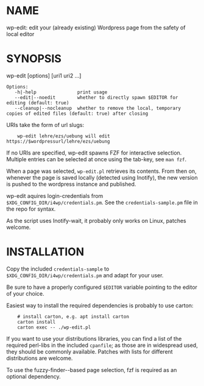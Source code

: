# NAME

wp-edit: edit your (already existing) Wordpress page from the safety of local editor

# SYNOPSIS

wp-edit \[options\] \[uri1 uri2 ...\]

    Options:
       -h|-help               print usage
       --edit|--noedit        whether to directly spawn $EDITOR for editing (default: true)
       --cleanup|--nocleanup  whether to remove the local, temporary copies of edited files (default: true) after closing

URIs take the form of url slugs:

        wp-edit lehre/ezs/uebung will edit https://$wordpressurl/lehre/ezs/uebung

If no URIs are specified, wp-edit spawns FZF for interactive selection. Multiple entries can be selected at once using the tab-key, see `man fzf`.

When a page was selected, `wp-edit.pl` retrieves its contents. From then on, whenever the page is saved locally (detected using Inotify), the new version is pushed to the wordpress instance and published.

wp-edit aquires login-credentials from `$XDG_CONFIG_DIR/i4wp/credentials.pm`. See the `credentials-sample.pm` file in the repo for syntax.

As the script uses Inotify-wait, it probably only works on Linux, patches welcome.

# INSTALLATION

Copy the included `credentials-sample` to `$XDG_CONFIG_DIR/i4wp/credentials.pm` and adapt for your user.

Be sure to have a properly configured `$EDITOR` variable pointing to the editor of your choice.

Easiest way to install the required dependencies is probably to use carton:

        # install carton, e.g. apt install carton
        carton install
        carton exec -- ./wp-edit.pl

If you want to use your distributions libraries, you can find a list of the required perl-libs in the included `cpanfile`; as those are in widespread used, they should be commonly available. Patches with lists for different distributions are welcome.

To use the fuzzy-finder--based page selection, fzf is required as an optional dependency.

